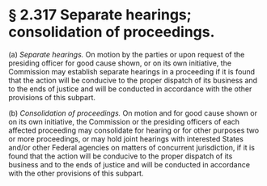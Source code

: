 # § 2.317   Separate hearings; consolidation of proceedings.

(a) *Separate hearings.* On motion by the parties or upon request of the presiding officer for good cause shown, or on its own initiative, the Commission may establish separate hearings in a proceeding if it is found that the action will be conducive to the proper dispatch of its business and to the ends of justice and will be conducted in accordance with the other provisions of this subpart.


(b) *Consolidation of proceedings.* On motion and for good cause shown or on its own initiative, the Commission or the presiding officers of each affected proceeding may consolidate for hearing or for other purposes two or more proceedings, or may hold joint hearings with interested States and/or other Federal agencies on matters of concurrent jurisdiction, if it is found that the action will be conducive to the proper dispatch of its business and to the ends of justice and will be conducted in accordance with the other provisions of this subpart.




